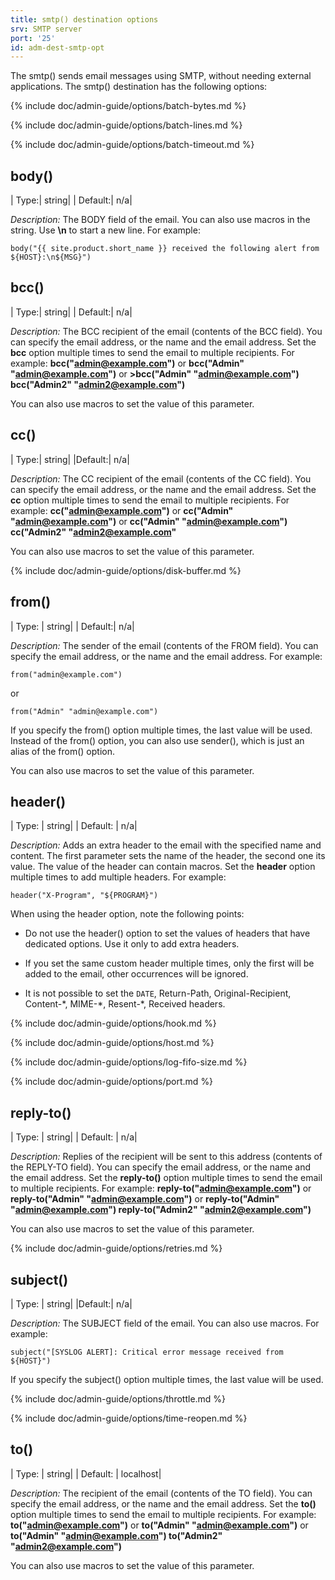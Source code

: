 ```yaml
---
title: smtp() destination options
srv: SMTP server
port: '25'
id: adm-dest-smtp-opt
---
```


The smtp() sends email messages using SMTP, without needing external
applications. The smtp() destination has the following options:

{% include doc/admin-guide/options/batch-bytes.md %}

{% include doc/admin-guide/options/batch-lines.md %}

{% include doc/admin-guide/options/batch-timeout.md %}

## body()

|  Type:|      string|
|  Default:|   n/a|

*Description:* The BODY field of the email. You can also use macros in
the string. Use **\\n** to start a new line. For example:

```config
body("{{ site.product.short_name }} received the following alert from ${HOST}:\n${MSG}")
```

## bcc()

|  Type:|      string|
|  Default:|   n/a|

*Description:* The BCC recipient of the email (contents of the BCC
field). You can specify the email address, or the name and the email
address. Set the **bcc** option multiple times to send the email to
multiple recipients. For example: **bcc(\"admin@example.com\")** or
**bcc(\"Admin\" \"admin@example.com\")** or **\>bcc(\"Admin\"
\"admin@example.com\") bcc(\"Admin2\" \"admin2@example.com\")**

You can also use macros to set the value of this parameter.

## cc()

|  Type:|      string|
|Default:|  n/a|

*Description:* The CC recipient of the email (contents of the CC field).
You can specify the email address, or the name and the email address.
Set the **cc** option multiple times to send the email to multiple
recipients. For example: **cc(\"admin@example.com\")** or
**cc(\"Admin\" \"admin@example.com\")** or **cc(\"Admin\"
\"admin@example.com\") cc(\"Admin2\" \"admin2@example.com\"**

You can also use macros to set the value of this parameter.

{% include doc/admin-guide/options/disk-buffer.md %}

## from()

|  Type: |     string|
|  Default:|   n/a|

*Description:* The sender of the email (contents of the FROM field). You
can specify the email address, or the name and the email address. For
example:

```config
from("admin@example.com")
```

or

```config
from("Admin" "admin@example.com")
```

If you specify the from() option multiple times, the last value will be
used. Instead of the from() option, you can also use sender(), which is
just an alias of the from() option.

You can also use macros to set the value of this parameter.

## header()

|  Type:     | string|
|  Default: |  n/a|

*Description:* Adds an extra header to the email with the specified name
and content. The first parameter sets the name of the header, the second
one its value. The value of the header can contain macros. Set the
**header** option multiple times to add multiple headers. For example:

```config
header("X-Program", "${PROGRAM}")
```

When using the header option, note the following points:

- Do not use the header() option to set the values of headers that
    have dedicated options. Use it only to add extra headers.

- If you set the same custom header multiple times, only the first
    will be added to the email, other occurrences will be ignored.

- It is not possible to set the `DATE`, Return-Path, Original-Recipient,
    Content-\*, MIME-\*, Resent-\*, Received headers.

{% include doc/admin-guide/options/hook.md %}

{% include doc/admin-guide/options/host.md %}

{% include doc/admin-guide/options/log-fifo-size.md %}

{% include doc/admin-guide/options/port.md %}

## reply-to()

|  Type: |     string|
|  Default: |  n/a|

*Description:* Replies of the recipient will be sent to this address
(contents of the REPLY-TO field). You can specify the email address, or
the name and the email address. Set the **reply-to()** option multiple
times to send the email to multiple recipients. For example:
**reply-to(\"admin@example.com\")** or **reply-to(\"Admin\"
\"admin@example.com\")** or **reply-to(\"Admin\"
\"admin@example.com\") reply-to(\"Admin2\" \"admin2@example.com\")**

You can also use macros to set the value of this parameter.

{% include doc/admin-guide/options/retries.md %}

## subject()

|  Type:  |    string|
|Default:|   n/a|

*Description:* The SUBJECT field of the email. You can also use macros.
For example:

```config
subject("[SYSLOG ALERT]: Critical error message received from ${HOST}")
```

If you specify the subject() option multiple times, the last value will
be used.

{% include doc/admin-guide/options/throttle.md %}

{% include doc/admin-guide/options/time-reopen.md %}

## to()

|  Type:     | string|
|  Default: |  localhost|

*Description:* The recipient of the email (contents of the TO field).
You can specify the email address, or the name and the email address.
Set the **to()** option multiple times to send the email to multiple
recipients. For example: **to(\"admin@example.com\")** or
**to(\"Admin\" \"admin@example.com\")** or **to(\"Admin\"
\"admin@example.com\") to(\"Admin2\" \"admin2@example.com\")**

You can also use macros to set the value of this parameter.
